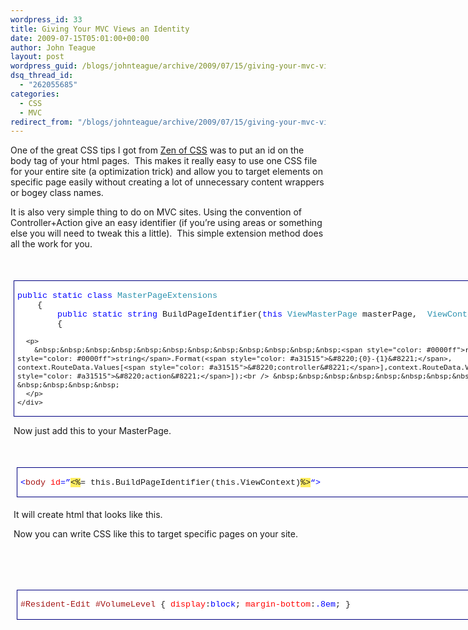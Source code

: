 ```yaml
---
wordpress_id: 33
title: Giving Your MVC Views an Identity
date: 2009-07-15T05:01:00+00:00
author: John Teague
layout: post
wordpress_guid: /blogs/johnteague/archive/2009/07/15/giving-your-mvc-views-an-identity.aspx
dsq_thread_id:
  - "262055685"
categories:
  - CSS
  - MVC
redirect_from: "/blogs/johnteague/archive/2009/07/15/giving-your-mvc-views-an-identity.aspx/"
---
```

One of the great CSS tips I got from [Zen of CSS](http://bit.ly/19HYXY) was to put an id on the body tag of your html pages.&nbsp; This makes it really easy to use one CSS file for your entire site (a optimization trick) and allow you to target elements on specific page easily without creating a lot of unnecessary content wrappers or bogey class names.&nbsp; 

It is also very simple thing to do on MVC sites. Using the convention of Controller+Action give an easy identifier (if you&rsquo;re using areas or something else you will need to tweak this a little).&nbsp; This simple extension method does all the work for you.

&nbsp;

<div style="padding: 5px;width: 859px;float: none;margin-left: auto;margin-right: auto" class="wlWriterEditableSmartContent">
  <div style="border: #000080 1px solid;font-family: 'Courier New', Courier, Monospace;font-size: 10pt">
    <div style="background-color: #ffffff;overflow: scroll;padding: 2px 5px">
      <p>
        <span style="color: #0000ff">public</span> <span style="color: #0000ff">static</span> <span style="color: #0000ff">class</span> <span style="color: #2b91af">MasterPageExtensions</span><br /> &nbsp;&nbsp;&nbsp;&nbsp;{<br /> &nbsp;&nbsp;&nbsp;&nbsp;&nbsp;&nbsp;&nbsp;&nbsp;<span style="color: #0000ff">public</span> <span style="color: #0000ff">static</span> <span style="color: #0000ff">string</span> BuildPageIdentifier(<span style="color: #0000ff">this</span> <span style="color: #2b91af">ViewMasterPage</span> masterPage,&nbsp;&nbsp;<span style="color: #2b91af">ViewContext</span> context)<br /> &nbsp;&nbsp;&nbsp;&nbsp;&nbsp;&nbsp;&nbsp;&nbsp;{
      </p>
      
      <p>
        &nbsp;&nbsp;&nbsp;&nbsp;&nbsp;&nbsp;&nbsp;&nbsp;&nbsp;&nbsp;&nbsp;&nbsp;<span style="color: #0000ff">return</span> <span style="color: #0000ff">string</span>.Format(<span style="color: #a31515">&#8220;{0}-{1}&#8221;</span>, context.RouteData.Values[<span style="color: #a31515">&#8220;controller&#8221;</span>],context.RouteData.Values[<span style="color: #a31515">&#8220;action&#8221;</span>]);<br /> &nbsp;&nbsp;&nbsp;&nbsp;&nbsp;&nbsp;&nbsp;&nbsp;}<br /> &nbsp;&nbsp;&nbsp;&nbsp;
      </p>
    </div>
  </div>
</div>

Now just add this to your MasterPage. 

&nbsp;

<div style="padding: 5px;width: 859px;float: none;margin-left: auto;margin-right: auto" class="wlWriterEditableSmartContent">
  <div style="border: #000080 1px solid;font-family: 'Courier New', Courier, Monospace;font-size: 10pt">
    <div style="background-color: #ffffff;overflow: scroll;padding: 2px 5px">
      <p>
        <span style="color: #0000ff"><</span><span style="color: #a31515">body</span> <span style="color: #ff0000">id</span><span style="color: #0000ff">=&#8221;</span><span style="background:#ffee62"><%</span><span>= this.BuildPageIdentifier(this.ViewContext)</span><span style="background:#ffee62">%></span><span style="color: #0000ff">&#8220;><br /> </span>
      </p>
    </div>
  </div>
</div>

It will create html that looks like this.

<body id=&rdquo;Resident-Edit&rdquo;>

Now you can write CSS like this to target specific pages on your site.

&nbsp;

&nbsp;

<div style="padding: 5px;width: 859px;float: none;margin-left: auto;margin-right: auto" class="wlWriterEditableSmartContent">
  <div style="border: #000080 1px solid;font-family: 'Courier New', Courier, Monospace;font-size: 10pt">
    <div style="background-color: #ffffff;overflow: scroll;padding: 2px 5px">
      <p>
        <span style="color: #a31515">#Resident-Edit</span> <span style="color: #a31515">#VolumeLevel</span> { <span style="color: #ff0000">display</span>:<span style="color: #0000ff">block</span>; <span style="color: #ff0000">margin-bottom</span>:<span style="color: #0000ff">.8em</span>; }
      </p>
    </div>
  </div>
</div>